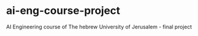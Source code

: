 # ai-eng-course-project
AI Engineering course of The hebrew University of Jerusalem - final project

